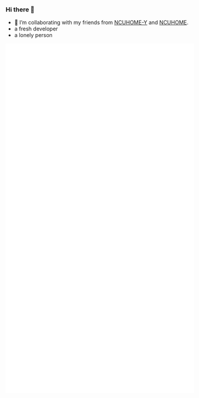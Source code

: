 ### Hi there 👋
- 👯 I’m collaborating with my friends from [NCUHOME-Y](https://github.com/NCUHOME-Y) and [NCUHOME](https://github.com/ncuhome). 
- a fresh developer
- a lonely person

![Metrics](https://github.com/SnowWarri0r/SnowWarri0r/blob/main/github-metrics.svg)

